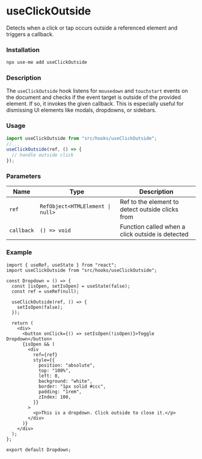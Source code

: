# useClickOutside

Detects when a click or tap occurs outside a referenced element and triggers a callback.

### Installation

```bash
npx use-me add useClickOutside
```

### Description

The `useClickOutside` hook listens for `mousedown` and `touchstart` events on the document and checks if the event target is outside of the provided element. If so, it invokes the given callback. This is especially useful for dismissing UI elements like modals, dropdowns, or sidebars.

### Usage

```ts
import useClickOutside from "src/hooks/useClickOutside";
//...
useClickOutside(ref, () => {
  // handle outside click
});
```

### Parameters

| Name       | Type                             | Description                                      |
| ---------- | -------------------------------- | ------------------------------------------------ |
| `ref`      | `RefObject<HTMLElement \| null>` | Ref to the element to detect outside clicks from |
| `callback` | `() => void`                     | Function called when a click outside is detected |

### Example

```tsx
import { useRef, useState } from "react";
import useClickOutside from "src/hooks/useClickOutside";

const Dropdown = () => {
  const [isOpen, setIsOpen] = useState(false);
  const ref = useRef(null);

  useClickOutside(ref, () => {
    setIsOpen(false);
  });

  return (
    <div>
      <button onClick={() => setIsOpen(!isOpen)}>Toggle Dropdown</button>
      {isOpen && (
        <div
          ref={ref}
          style={{
            position: "absolute",
            top: "100%",
            left: 0,
            background: "white",
            border: "1px solid #ccc",
            padding: "1rem",
            zIndex: 100,
          }}
        >
          <p>This is a dropdown. Click outside to close it.</p>
        </div>
      )}
    </div>
  );
};

export default Dropdown;
```
